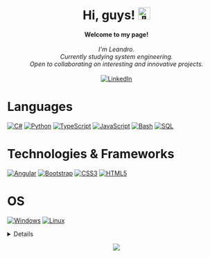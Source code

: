 <h1 align="center">Hi, guys! <img src="https://github.com/wervlad/wervlad/assets/24524555/766d336d-b87d-44ba-807c-c51de2bc6b4d" width="28px" alt="👋"></h1>

<p align="center">
    <b>Welcome to my page!</b><br><br>
    <i>
        I'm Leandro.<br>
        Currently studying system engineering.<br>
        Open to collaborating on interesting and innovative projects.<br>
    </i><br>
    <a href="https://www.linkedin.com/in/leandrogabrielgor">
        <img src="https://img.shields.io/badge/LinkedIn-blue?style=flat-square&logo=linkedin" alt="LinkedIn">
    </a>
<!--<a href="mailto:@gmail.com">
        <img src="https://img.shields.io/badge/Email-blue?style=flat-square&logo=gmail&logoColor=white" alt="e-mail">
    </a>-->
</p>

# Languages
[![C#](https://img.shields.io/badge/csharp-black?style=for-the-badge&logo=csharp)](https://github.com/leandrogor)
[![Python](https://img.shields.io/badge/python-black?style=for-the-badge&logo=python)](https://github.com/leandrogor)
[![TypeScript](https://img.shields.io/badge/typescript-black?style=for-the-badge&logo=typescript)](https://github.com/leandrogor)
[![JavaScript](https://img.shields.io/badge/javascript-black?style=for-the-badge&logo=javascript)](https://github.com/leandrogor)
[![Bash](https://img.shields.io/badge/bash-black?style=for-the-badge&logo=gnu-bash&logoColor=white)](https://github.com/leandrogor)
[![SQL](https://img.shields.io/badge/sql-black?style=for-the-badge&logo=mysql)](https://github.com/leandrogor)

# Technologies & Frameworks
[![Angular](https://img.shields.io/badge/angular-black?style=for-the-badge&logo=angular)](https://github.com/leandrogor)
[![Bootstrap](https://img.shields.io/badge/bootstrap-black?style=for-the-badge&logo=bootstrap)](https://hub.docker.com/u/leandrogor)
[![CSS3](https://img.shields.io/badge/css3-black?style=for-the-badge&logo=css3)](https://hub.docker.com/u/leandrogor)
[![HTML5](https://img.shields.io/badge/html5-black?style=for-the-badge&logo=html5)](https://hub.docker.com/u/leandrogor)

# OS
[![Windows](https://img.shields.io/badge/Windows-black?style=for-the-badge&logo=Windows)](https://github.com/leandrogor)
[![Linux](https://img.shields.io/badge/linux-black?style=for-the-badge&logo=Linux)](https://github.com/leandrogor)

<details>
  <p align="center">
    <a href="https://github.com/leandrogor">
      <img src="http://github-profile-summary-cards.vercel.app/api/cards/profile-details?username=leandrogor&theme=transparent" />
    </a>
    <a href="https://github.com/leandrogor">
      <img src="https://github-readme-streak-stats.herokuapp.com/?user=leandrogor&hide_border=true&card_width=338&theme=transparent" />
    </a>
  </p>
</details>

<p align="center">
  <a href="https://github.com/leandrogor">
    <img src="https://komarev.com/ghpvc/?username=leandrogor&color=blue&style=flat)" />
  </a>
</p>
